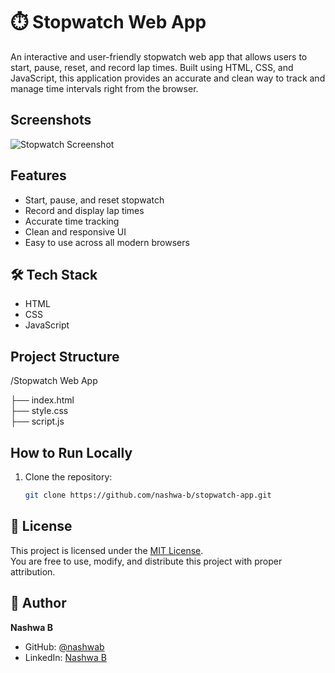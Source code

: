 # ⏱️ Stopwatch Web App

An interactive and user-friendly stopwatch web app that allows users to start, pause, reset, and record lap times. Built using HTML, CSS, and JavaScript, this application provides an accurate and clean way to track and manage time intervals right from the browser.

##  Screenshots
![Stopwatch Screenshot](./screenshots/stopwatch.png)

##  Features
- Start, pause, and reset stopwatch
- Record and display lap times
- Accurate time tracking
- Clean and responsive UI
- Easy to use across all modern browsers

## 🛠 Tech Stack
- HTML
- CSS
- JavaScript

## Project Structure
   /Stopwatch Web App
   
├── index.html         
├── style.css          
├── script.js          

##  How to Run Locally

1. Clone the repository:
   ```bash
   git clone https://github.com/nashwa-b/stopwatch-app.git

## 📄 License

This project is licensed under the [MIT License](./LICENSE).  
You are free to use, modify, and distribute this project with proper attribution.

## 👤 Author

**Nashwa B**

- GitHub: [@nashwab](https://github.com/nashwa-b)
- LinkedIn: [Nashwa B](https://www.linkedin.com/in/nashwab)
